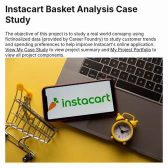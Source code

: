 # Instacart Basket Analysis Case Study
The objective of this project is to study a real world comapny using fictinoalized data (provided by Career Foundry) to study customer trends and spending preferences to help improve Instacart's online application.
[View My Case Study](https://github.com/bluenorth52/Instacart_Sales_Analysis/blob/main/Case%20Study%20Instacart%20Project%20online.pdf) to view project summary and [My Project Portfolio](https://github.com/bluenorth52/Instacart_Sales_Analysis) to view all project components. 
![Instacart IMG](https://raw.githubusercontent.com/bluenorth52/HBustle/main/Portfolio%20Images/Instacart%20IMG.jpg)
